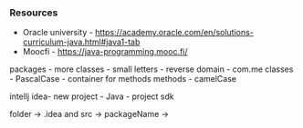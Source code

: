 ### Resources

- Oracle university - <https://academy.oracle.com/en/solutions-curriculum-java.html#java1-tab>
- Moocfi - <https://java-programming.mooc.fi/>


packages - more classes -  small letters - reverse domain - com.me
classes - PascalCase - container for methods
methods - camelCase

intellj idea- new project - Java - project sdk

folder -> .idea and src -> packageName ->
